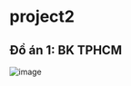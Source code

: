 # project2

## Đồ án 1: BK TPHCM

![image](https://github.com/tanphanzero/project2/assets/85573204/2b303748-dc0b-446d-b9f7-b5fd58348b7c)
